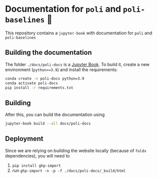# Documentation for `poli` and `poli-baselines` 🧪

This repository contains a `jupyter-book` with documentation for `poli` and `poli-baselines`

## Building the documentation

The folder `./docs/poli-docs` is a [Jupyter Book](https://jupyterbook.org/en/stable/intro.html). To build it, create a new environment (`python>=3.9`) and install the requirements:

```bash
conda create -n poli-docs python=3.9
conda activate poli-docs
pip install -r requirements.txt
```

## Building

After this, you can build the documentation using

```bash
jupyter-book build --all docs/poli-docs
```

## Deployment

Since we are relying on building the website locally (because of `foldx` dependencies), you will need to

1. `pip install ghp-import`
2. run `ghp-import -n -p -f ./docs/poli-docs/_build/html`
